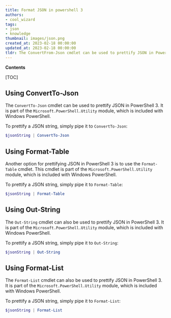 ```yaml
---
title: Format JSON in powershell 3
authors:
- cool_wizard
tags:
- json
- knowledge
thumbnail: images/json.png
created_at: 2023-02-18 00:00:00
updated_at: 2023-02-18 00:00:00
tldr: The ConvertFrom-Json cmdlet can be used to prettify JSON in PowerShell 3.
---
```


**Contents**

[TOC]

## Using ConvertTo-Json

The `ConvertTo-Json` cmdlet can be used to prettify JSON in PowerShell 3. It is part of the `Microsoft.PowerShell.Utility` module, which is included with Windows PowerShell.

To prettify a JSON string, simply pipe it to `ConvertTo-Json`:

```powershell
$jsonString | ConvertTo-Json
```

## Using Format-Table

Another option for prettifying JSON in PowerShell 3 is to use the `Format-Table` cmdlet. This cmdlet is part of the `Microsoft.PowerShell.Utility` module, which is included with Windows PowerShell.

To prettify a JSON string, simply pipe it to `Format-Table`:

```powershell
$jsonString | Format-Table
```

## Using Out-String

The `Out-String` cmdlet can also be used to prettify JSON in PowerShell 3. It is part of the `Microsoft.PowerShell.Utility` module, which is included with Windows PowerShell.

To prettify a JSON string, simply pipe it to `Out-String`:

```powershell
$jsonString | Out-String
```

## Using Format-List

The `Format-List` cmdlet can also be used to prettify JSON in PowerShell 3. It is part of the `Microsoft.PowerShell.Utility` module, which is included with Windows PowerShell.

To prettify a JSON string, simply pipe it to `Format-List`:

```powershell
$jsonString | Format-List
```

